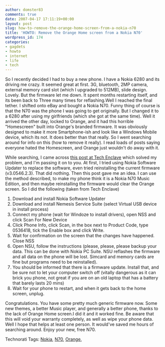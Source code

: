 ```yaml
---
author: domster83
comments: true
date: 2007-04-17 17:11:19+00:00
layout: post
slug: how-to-remove-the-orange-home-screen-from-a-nokia-n70
title: 'HOWTO: Remove the Orange Home screen from a Nokia N70'
wordpress_id: 174
categories:
- gagdets
- howto
- internet
- life
- tech
---
```


So I recently decided I had to buy a new phone. I have a Nokia 6280 and its driving me crazy. It seemed great at first. 3G, bluetooth, 2MP camera, external memory card slot (which I upgraded to 512MB), slide design. Lovely. But the firmware let me down. It spent months restarting itself, and its been back to Three many times for reflashing.Well I reached the final tether. I shifted onto eBay and bought a Nokia N70. Funny thing of course is that the N70 was the phone I was going to get originally. But I changed it to a 6280 after using my girlfriends (which she got at the same time).
Well it arrived the other day, locked to Orange, and it had this horrible "Homescreen" built into Orange's branded firmware. It was obviously designed to make it more Smartphone-ish and look like a Windows Mobile device, which its not. It does better than that really. So I went searching around for info on this (how to remove it really). I read loads of posts saying everyone hated the Homescreen, and Orange just wouldn't do away with it.




While searching, I came across [this post at Tech Enclave](http://www.techenclave.com/forums/how-upgrade-n73-n70-respective-music-84871.html) which solved my problem, and I'm passing it on to you.
At first, I tried using Nokia Software Updater to replace the software, even tried reinstalling the current firmware (v3.0546.2.3). That did nothing. Then this post gave me an idea. I can use the method described, to make my phone think it is a Nokia N70 Music Edition, and then maybe reinstalling the firmware would clear the Orange screen. So I did the following (taken from Tech Enclave)




1. Download and install Nokia Software Updater
2. Download and install Nemesis Service Suite (select Virtual USB device in install process)
3. Connect my phone (wait for Windoze to install drivers), open NSS and click Scan For New Device
4. Click Phone Info, click Scan, in the box next to Product Code, type 0536418, tick the Enable box and click Write.
5.  Wait for confirmation on the screen that the changes have happened. Close NSS
6. Open NSU, follow the instructions (please, please, please backup your data. This can be done with Nokia PC Suite. NSU reflashes the firmware and all data on the phone will be lost. Simcard and memory cards are fine but programs need to be reinstalled).
7. You should be informed that there is a firmware update. Install that, and be sure not to let your computer switch off (vitally dangerous as it can brick you phone, not great if you are on an old laptop that has a battery that barely lasts 20 mins)
8. Wait for your phone to restart, and when it gets back to the home screen, unplug.




Congratulations. You have some pretty much generic firmware now. Some new themes, a better Music player, and generally a better phone, thanks to the lack of Orange Home screen.I did it and it worked fine. Be aware that this will void your warranty completely, as well as wipe your phone data.
Well I hope that helps at least one person. It would've saved me hours of searching around. Enjoy your new, free N70.




Technorati Tags: [Nokia](http://technorati.com/tags/nokia), [N70](http://technorati.com/tags/n70), [Orange](http://technorati.com/tags/orange),
